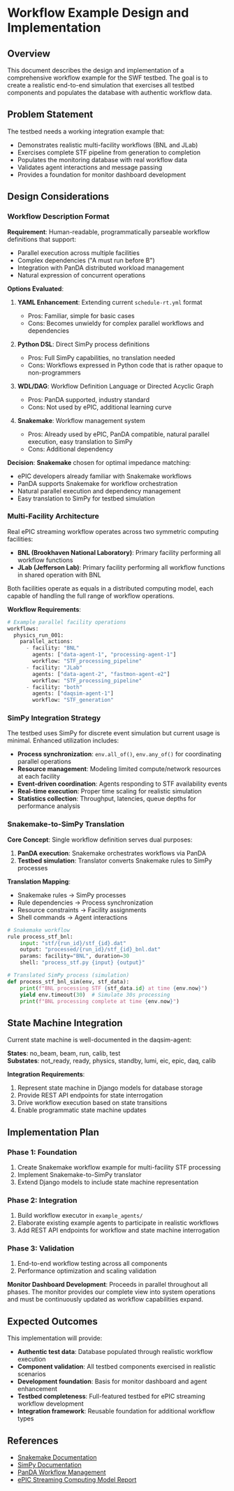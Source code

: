 # Workflow Example Design and Implementation

## Overview

This document describes the design and implementation of a comprehensive workflow example for the SWF testbed. The goal is to create a realistic end-to-end simulation that exercises all testbed components and populates the database with authentic workflow data.

## Problem Statement

The testbed needs a working integration example that:
- Demonstrates realistic multi-facility workflows (BNL and JLab)
- Exercises complete STF pipeline from generation to completion
- Populates the monitoring database with real workflow data
- Validates agent interactions and message passing
- Provides a foundation for monitor dashboard development

## Design Considerations

### Workflow Description Format

**Requirement**: Human-readable, programmatically parseable workflow definitions that support:
- Parallel execution across multiple facilities
- Complex dependencies ("A must run before B")
- Integration with PanDA distributed workload management
- Natural expression of concurrent operations

**Options Evaluated**:

1. **YAML Enhancement**: Extending current `schedule-rt.yml` format
   - Pros: Familiar, simple for basic cases
   - Cons: Becomes unwieldy for complex parallel workflows and dependencies

2. **Python DSL**: Direct SimPy process definitions
   - Pros: Full SimPy capabilities, no translation needed
   - Cons: Workflows expressed in Python code that is rather opaque to non-programmers

3. **WDL/DAG**: Workflow Definition Language or Directed Acyclic Graph
   - Pros: PanDA supported, industry standard
   - Cons: Not used by ePIC, additional learning curve

4. **Snakemake**: Workflow management system
   - Pros: Already used by ePIC, PanDA compatible, natural parallel execution, easy translation to SimPy
   - Cons: Additional dependency

**Decision**: **Snakemake** chosen for optimal impedance matching:
- ePIC developers already familiar with Snakemake workflows
- PanDA supports Snakemake for workflow orchestration
- Natural parallel execution and dependency management
- Easy translation to SimPy for testbed simulation

### Multi-Facility Architecture

Real ePIC streaming workflow operates across two symmetric computing facilities:
- **BNL (Brookhaven National Laboratory)**: Primary facility performing all workflow functions
- **JLab (Jefferson Lab)**: Primary facility performing all workflow functions in shared operation with BNL

Both facilities operate as equals in a distributed computing model, each capable of handling the full range of workflow operations.

**Workflow Requirements**:
```python
# Example parallel facility operations
workflows:
  physics_run_001:
    parallel_actions:
      - facility: "BNL"
        agents: ["data-agent-1", "processing-agent-1"] 
        workflow: "STF_processing_pipeline"
      - facility: "JLab" 
        agents: ["data-agent-2", "fastmon-agent-e2"]
        workflow: "STF_processing_pipeline"
      - facility: "both"
        agents: ["daqsim-agent-1"]
        workflow: "STF_generation"
```

### SimPy Integration Strategy

The testbed uses SimPy for discrete event simulation but current usage is minimal. Enhanced utilization includes:

- **Process synchronization**: `env.all_of()`, `env.any_of()` for coordinating parallel operations
- **Resource management**: Modeling limited compute/network resources at each facility
- **Event-driven coordination**: Agents responding to STF availability events
- **Real-time execution**: Proper time scaling for realistic simulation
- **Statistics collection**: Throughput, latencies, queue depths for performance analysis

### Snakemake-to-SimPy Translation

**Core Concept**: Single workflow definition serves dual purposes:
1. **PanDA execution**: Snakemake orchestrates workflows via PanDA
2. **Testbed simulation**: Translator converts Snakemake rules to SimPy processes

**Translation Mapping**:
- Snakemake rules → SimPy processes
- Rule dependencies → Process synchronization
- Resource constraints → Facility assignments  
- Shell commands → Agent interactions

```python
# Snakemake workflow
rule process_stf_bnl:
    input: "stf/{run_id}/stf_{id}.dat"
    output: "processed/{run_id}/stf_{id}_bnl.dat"
    params: facility="BNL", duration=30
    shell: "process_stf.py {input} {output}"

# Translated SimPy process (simulation)
def process_stf_bnl_sim(env, stf_data):
    print(f"BNL processing STF {stf_data.id} at time {env.now}")
    yield env.timeout(30)  # Simulate 30s processing
    print(f"BNL processing complete at time {env.now}")
```

## State Machine Integration

Current state machine is well-documented in the daqsim-agent:

**States**: no_beam, beam, run, calib, test  
**Substates**: not_ready, ready, physics, standby, lumi, eic, epic, daq, calib

**Integration Requirements**:
1. Represent state machine in Django models for database storage
2. Provide REST API endpoints for state interrogation
3. Drive workflow execution based on state transitions
4. Enable programmatic state machine updates

## Implementation Plan

### Phase 1: Foundation
1. Create Snakemake workflow example for multi-facility STF processing
2. Implement Snakemake-to-SimPy translator
3. Extend Django models to include state machine representation

### Phase 2: Integration
1. Build workflow executor in `example_agents/`
2. Elaborate existing example agents to participate in realistic workflows
3. Add REST API endpoints for workflow and state machine interrogation

### Phase 3: Validation
1. End-to-end workflow testing across all components
2. Performance optimization and scaling validation

**Monitor Dashboard Development**: Proceeds in parallel throughout all phases. The monitor provides our complete view into system operations and must be continuously updated as workflow capabilities expand.

## Expected Outcomes

This implementation will provide:
- **Authentic test data**: Database populated through realistic workflow execution
- **Component validation**: All testbed components exercised in realistic scenarios
- **Development foundation**: Basis for monitor dashboard and agent enhancement
- **Testbed completeness**: Full-featured testbed for ePIC streaming workflow development
- **Integration framework**: Reusable foundation for additional workflow types

## References

- [Snakemake Documentation](https://snakemake.readthedocs.io/)
- [SimPy Documentation](https://simpy.readthedocs.io/)
- [PanDA Workflow Management](https://panda-wms.readthedocs.io/)
- [ePIC Streaming Computing Model Report](https://zenodo.org/records/14675920)